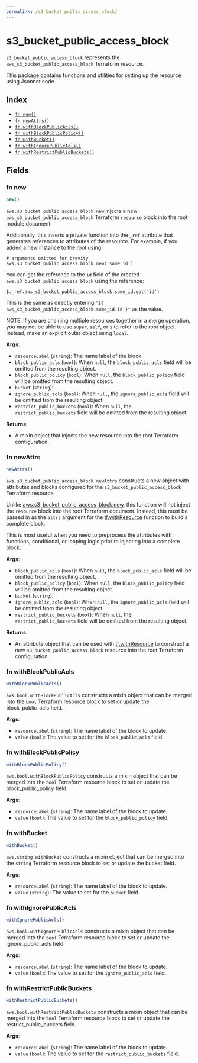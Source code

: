 ```yaml
---
permalink: /s3_bucket_public_access_block/
---
```


# s3_bucket_public_access_block

`s3_bucket_public_access_block` represents the `aws_s3_bucket_public_access_block` Terraform resource.



This package contains functions and utilities for setting up the resource using Jsonnet code.


## Index

* [`fn new()`](#fn-new)
* [`fn newAttrs()`](#fn-newattrs)
* [`fn withBlockPublicAcls()`](#fn-withblockpublicacls)
* [`fn withBlockPublicPolicy()`](#fn-withblockpublicpolicy)
* [`fn withBucket()`](#fn-withbucket)
* [`fn withIgnorePublicAcls()`](#fn-withignorepublicacls)
* [`fn withRestrictPublicBuckets()`](#fn-withrestrictpublicbuckets)

## Fields

### fn new

```ts
new()
```


`aws.s3_bucket_public_access_block.new` injects a new `aws_s3_bucket_public_access_block` Terraform `resource`
block into the root module document.

Additionally, this inserts a private function into the `_ref` attribute that generates references to attributes of the
resource. For example, if you added a new instance to the root using:

    # arguments omitted for brevity
    aws.s3_bucket_public_access_block.new('some_id')

You can get the reference to the `id` field of the created `aws.s3_bucket_public_access_block` using the reference:

    $._ref.aws_s3_bucket_public_access_block.some_id.get('id')

This is the same as directly entering `"${ aws_s3_bucket_public_access_block.some_id.id }"` as the value.

NOTE: if you are chaining multiple resources together in a merge operation, you may not be able to use `super`, `self`,
or `$` to refer to the root object. Instead, make an explicit outer object using `local`.

**Args**:
  - `resourceLabel` (`string`): The name label of the block.
  - `block_public_acls` (`bool`):  When `null`, the `block_public_acls` field will be omitted from the resulting object.
  - `block_public_policy` (`bool`):  When `null`, the `block_public_policy` field will be omitted from the resulting object.
  - `bucket` (`string`): 
  - `ignore_public_acls` (`bool`):  When `null`, the `ignore_public_acls` field will be omitted from the resulting object.
  - `restrict_public_buckets` (`bool`):  When `null`, the `restrict_public_buckets` field will be omitted from the resulting object.

**Returns**:
- A mixin object that injects the new resource into the root Terraform configuration.


### fn newAttrs

```ts
newAttrs()
```


`aws.s3_bucket_public_access_block.newAttrs` constructs a new object with attributes and blocks configured for the `s3_bucket_public_access_block`
Terraform resource.

Unlike [aws.s3_bucket_public_access_block.new](#fn-s3bucketpublicaccessblocknew), this function will not inject the `resource`
block into the root Terraform document. Instead, this must be passed in as the `attrs` argument for the
[tf.withResource](https://github.com/tf-libsonnet/core/tree/main/docs#fn-withresource) function to build a complete block.

This is most useful when you need to preprocess the attributes with functions, conditional, or looping logic prior to
injecting into a complete block.

**Args**:
  - `block_public_acls` (`bool`):  When `null`, the `block_public_acls` field will be omitted from the resulting object.
  - `block_public_policy` (`bool`):  When `null`, the `block_public_policy` field will be omitted from the resulting object.
  - `bucket` (`string`): 
  - `ignore_public_acls` (`bool`):  When `null`, the `ignore_public_acls` field will be omitted from the resulting object.
  - `restrict_public_buckets` (`bool`):  When `null`, the `restrict_public_buckets` field will be omitted from the resulting object.

**Returns**:
  - An attribute object that can be used with [tf.withResource](https://github.com/tf-libsonnet/core/tree/main/docs#fn-withresource) to construct a new `s3_bucket_public_access_block` resource into the root Terraform configuration.


### fn withBlockPublicAcls

```ts
withBlockPublicAcls()
```

`aws.bool.withBlockPublicAcls` constructs a mixin object that can be merged into the `bool`
Terraform resource block to set or update the block_public_acls field.



**Args**:
  - `resourceLabel` (`string`): The name label of the block to update.
  - `value` (`bool`): The value to set for the `block_public_acls` field.


### fn withBlockPublicPolicy

```ts
withBlockPublicPolicy()
```

`aws.bool.withBlockPublicPolicy` constructs a mixin object that can be merged into the `bool`
Terraform resource block to set or update the block_public_policy field.



**Args**:
  - `resourceLabel` (`string`): The name label of the block to update.
  - `value` (`bool`): The value to set for the `block_public_policy` field.


### fn withBucket

```ts
withBucket()
```

`aws.string.withBucket` constructs a mixin object that can be merged into the `string`
Terraform resource block to set or update the bucket field.



**Args**:
  - `resourceLabel` (`string`): The name label of the block to update.
  - `value` (`string`): The value to set for the `bucket` field.


### fn withIgnorePublicAcls

```ts
withIgnorePublicAcls()
```

`aws.bool.withIgnorePublicAcls` constructs a mixin object that can be merged into the `bool`
Terraform resource block to set or update the ignore_public_acls field.



**Args**:
  - `resourceLabel` (`string`): The name label of the block to update.
  - `value` (`bool`): The value to set for the `ignore_public_acls` field.


### fn withRestrictPublicBuckets

```ts
withRestrictPublicBuckets()
```

`aws.bool.withRestrictPublicBuckets` constructs a mixin object that can be merged into the `bool`
Terraform resource block to set or update the restrict_public_buckets field.



**Args**:
  - `resourceLabel` (`string`): The name label of the block to update.
  - `value` (`bool`): The value to set for the `restrict_public_buckets` field.
